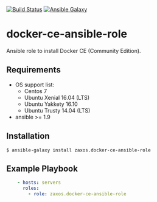 [![Build Status](https://travis-ci.org/zaxos/docker-ce-ansible-role.svg?branch=master)](https://travis-ci.org/zaxos/docker-ce-ansible-role)
[![Ansible Galaxy](https://img.shields.io/badge/galaxy-_zaxos.docker--ce--ansible--role-blue.svg)](https://galaxy.ansible.com/zaxos/docker-ce-ansible-role/)

docker-ce-ansible-role
======================

Ansible role to install Docker CE (Community Edition).

Requirements
------------
* OS support list:  
  * Centos 7
  * Ubuntu Xenial 16.04 (LTS)
  * Ubuntu Yakkety 16.10
  * Ubuntu Trusty 14.04 (LTS)
* ansible >= 1.9

Installation
------------
```
$ ansible-galaxy install zaxos.docker-ce-ansible-role
```

Example Playbook
----------------
```yaml
    - hosts: servers
      roles:
        - role: zaxos.docker-ce-ansible-role
```
